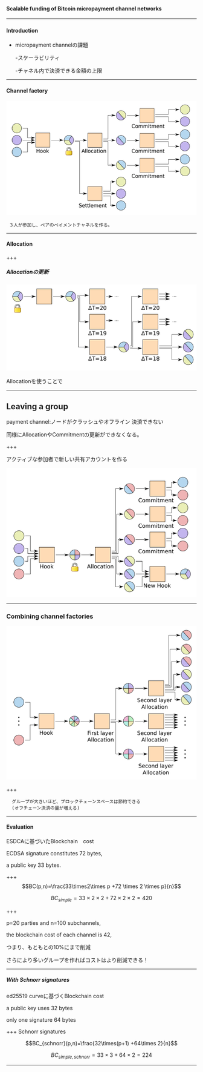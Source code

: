 #### Scalable funding of Bitcoin micropayment channel networks





---
#### Introduction　
- micropayment channelの課題

  -スケーラビリティ
  
  -チャネル内で決済できる金額の上限




---


#### Channel factory

![alt](mpay2.png)

     ３人が参加し、ペアのペイメントチャネルを作る。
---


#### Allocation




+++
##### Allocationの更新
![alt](mpay4.png)

Allocationを使うことで

---

##  Leaving a group

payment channel:ノードがクラッシュやオフライン
決済できない



同様にAllocationやCommitmentの更新ができなくなる。

+++

アクティブな参加者で新しい共有アカウントを作る

![alt](mpay6.png) 
      
---

### Combining channel factories
     

![alt](mpay7.png)
      
  
+++

      グループが大きいほど、ブロックチェーンスペースは節約できる
      (オフチェーン決済の量が増える)
---      
  


####  Evaluation 
  
  ESDCAに基づいたBlockchain　cost
   
   ECDSA signature constitutes 72 bytes, 
   
   a public key 33 bytes.

+++
$$BC(p,n)=\frac{33\times2\times p +72 \times 2 \times p}{n}$$

$$BC_{simple}=33\times2\times2+72\times2\times2=420$$

+++

p=20 parties and n=100 subchannels,

the blockchain cost of each channel is 42, 

つまり、もともとの10%にまで削減

さらにより多いグループを作ればコストはより削減できる！

---

##### With Schnorr signatures
 
ed25519 curveに基づくBlockchain cost

a public key uses 32 bytes 

only one  signature 64 bytes

+++
Schnorr signatures


$$BC_{schnorr}(p,n)=\frac{32\times(p+1) +64\times 2}{n}$$


$$BC_{simple,schnorr}=33\times3+64\times2=224$$


---
###







